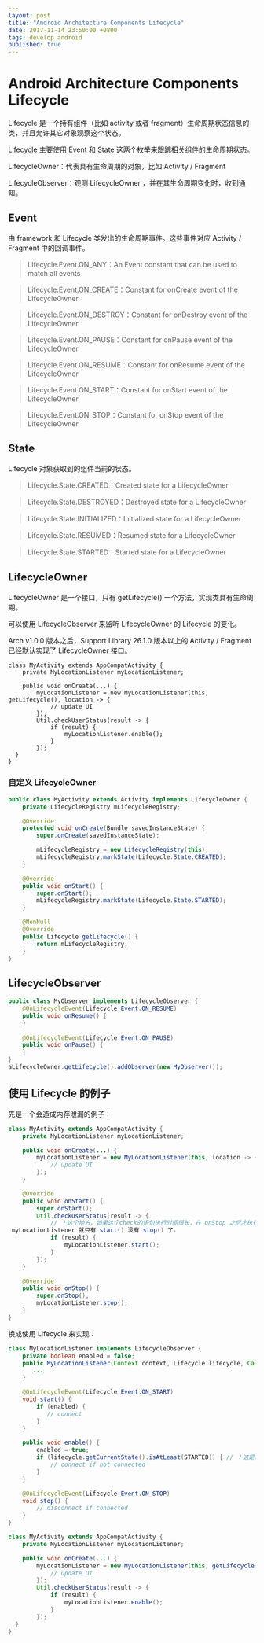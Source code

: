 ```yaml
---
layout: post
title: "Android Architecture Components Lifecycle"
date: 2017-11-14 23:50:00 +0800
tags: develop android
published: true
---
```

# Android Architecture Components Lifecycle

Lifecycle 是一个持有组件（比如 activity 或者 fragment）生命周期状态信息的类，并且允许其它对象观察这个状态。

Lifecycle 主要使用 Event 和 State 这两个枚举来跟踪相关组件的生命周期状态。

LifecycleOwner：代表具有生命周期的对象，比如 Activity / Fragment

LifecycleObserver：观测 LifecycleOwner ，并在其生命周期变化时，收到通知。

## Event

由 framework 和 Lifecycle 类发出的生命周期事件。这些事件对应 Activity / Fragment 中的回调事件。

> Lifecycle.Event.ON_ANY：An Event constant that can be used to match all events

> Lifecycle.Event.ON_CREATE：Constant for onCreate event of the LifecycleOwner

> Lifecycle.Event.ON_DESTROY：Constant for onDestroy event of the LifecycleOwner

> Lifecycle.Event.ON_PAUSE：Constant for onPause event of the LifecycleOwner

> Lifecycle.Event.ON_RESUME：Constant for onResume event of the LifecycleOwner

> Lifecycle.Event.ON_START：Constant for onStart event of the LifecycleOwner

> Lifecycle.Event.ON_STOP：Constant for onStop event of the LifecycleOwner

## State

Lifecycle 对象获取到的组件当前的状态。

> Lifecycle.State.CREATED：Created state for a LifecycleOwner

> Lifecycle.State.DESTROYED：Destroyed state for a LifecycleOwner

> Lifecycle.State.INITIALIZED：Initialized state for a LifecycleOwner

> Lifecycle.State.RESUMED：Resumed state for a LifecycleOwner

> Lifecycle.State.STARTED：Started state for a LifecycleOwner

## LifecycleOwner 

LifecycleOwner 是一个接口，只有 getLifecycle() 一个方法，实现类具有生命周期。

可以使用 LifecycleObserver 来监听 LifecycleOwner 的 Lifecycle 的变化。

Arch v1.0.0 版本之后，Support Library 26.1.0 版本以上的 Activity / Fragment 已经默认实现了 LifecycleOwner 接口。

```
class MyActivity extends AppCompatActivity {
    private MyLocationListener myLocationListener;

    public void onCreate(...) {
        myLocationListener = new MyLocationListener(this, getLifecycle(), location -> {
            // update UI
        });
        Util.checkUserStatus(result -> {
            if (result) {
                myLocationListener.enable();
            }
        });
  }
}
```

### 自定义 LifecycleOwner

```Java
public class MyActivity extends Activity implements LifecycleOwner {
    private LifecycleRegistry mLifecycleRegistry;

    @Override
    protected void onCreate(Bundle savedInstanceState) {
        super.onCreate(savedInstanceState);

        mLifecycleRegistry = new LifecycleRegistry(this);
        mLifecycleRegistry.markState(Lifecycle.State.CREATED);
    }

    @Override
    public void onStart() {
        super.onStart();
        mLifecycleRegistry.markState(Lifecycle.State.STARTED);
    }

    @NonNull
    @Override
    public Lifecycle getLifecycle() {
        return mLifecycleRegistry;
    }
}
```

## LifecycleObserver

```Java
public class MyObserver implements LifecycleObserver {
    @OnLifecycleEvent(Lifecycle.Event.ON_RESUME)
    public void onResume() {
    }
 
    @OnLifecycleEvent(Lifecycle.Event.ON_PAUSE)
    public void onPause() {
    }
}
aLifecycleOwner.getLifecycle().addObserver(new MyObserver());
```

## 使用 Lifecycle 的例子

先是一个会造成内存泄漏的例子：

```Java
class MyActivity extends AppCompatActivity {
    private MyLocationListener myLocationListener;

    public void onCreate(...) {
        myLocationListener = new MyLocationListener(this, location -> {
            // update UI
        });
    }

    @Override
    public void onStart() {
        super.onStart();
        Util.checkUserStatus(result -> {
            // ！这个地方，如果这个check的语句执行时间很长，在 onStop 之后才执行完，那么下面的
 myLocationListener 就只有 start() 没有 stop() 了。
            if (result) {
                myLocationListener.start();
            }
        });
    }

    @Override
    public void onStop() {
        super.onStop();
        myLocationListener.stop();
    }
}
```

换成使用 Lifecycle 来实现：

```Java
class MyLocationListener implements LifecycleObserver {
    private boolean enabled = false;
    public MyLocationListener(Context context, Lifecycle lifecycle, Callback callback) {
       ...
    }

    @OnLifecycleEvent(Lifecycle.Event.ON_START)
    void start() {
        if (enabled) {
           // connect
        }
    }

    public void enable() {
        enabled = true;
        if (lifecycle.getCurrentState().isAtLeast(STARTED)) { // ！这是最关键的一句。
            // connect if not connected
        }
    }

    @OnLifecycleEvent(Lifecycle.Event.ON_STOP)
    void stop() {
        // disconnect if connected
    }
}
```

```Java
class MyActivity extends AppCompatActivity {
    private MyLocationListener myLocationListener;

    public void onCreate(...) {
        myLocationListener = new MyLocationListener(this, getLifecycle(), location -> {
            // update UI
        });
        Util.checkUserStatus(result -> {
            if (result) {
                myLocationListener.enable();
            }
        });
  }
}
```




